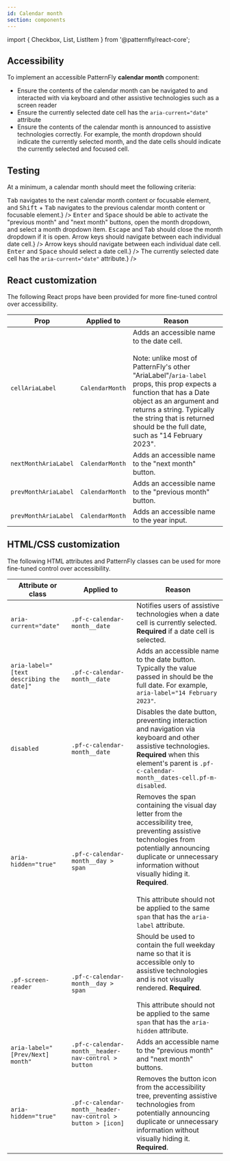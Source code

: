 ```yaml
---
id: Calendar month
section: components
---
```


import { Checkbox, List, ListItem } from '@patternfly/react-core';

## Accessibility

To implement an accessible PatternFly **calendar month** component:

- Ensure the contents of the calendar month can be navigated to and interacted with via keyboard and other assistive technologies such as a screen reader
- Ensure the currently selected date cell has the `aria-current="date"` attribute
- Ensure the contents of the calendar month is announced to assistive technologies correctly. For example, the month dropdown should indicate the currently selected month, and the date cells should indicate the currently selected and focused cell.

## Testing

At a minimum, a calendar month should meet the following criteria:

<List isPlain>
  <ListItem>
    <Checkbox id="calendarMonth-a11y-checkbox-1" label="Standard keyboard navigation can be used to navigate between the contents of a calendar month or other focusable elements." description={<span><kbd>Tab</kbd> navigates to the next calendar month content or focusable element, and <kbd>Shift</kbd> + <kbd>Tab</kbd> navigates to the previous calendar month content or focusable element.</span>} />
  </ListItem>
  <ListItem>
    <Checkbox id="calendarMonth-a11y-checkbox-2" label="Standard keyboard interaction can be used to interact with the calendar month header content." description={<span><kbd>Enter</kbd> and <kbd>Space</kbd> should be able to activate the "previous month" and "next month" buttons, open the month dropdown, and select a month dropdown item. <kbd>Escape</kbd> and <kbd>Tab</kbd> should close the month dropdown if it is open. Arrow keys should navigate between each individual date cell.</span>} />
  </ListItem>
  <ListItem>
    <Checkbox id="calendarMonth-a11y-checkbox-3" label="Standard keyboard interaction can be used to interact with the calendar month date cells." description={<span>Arrow keys should navigate between each individual date cell. <kbd>Enter</kbd> and <kbd>Space</kbd> should select a date cell.</span>} />
  </ListItem>
  <ListItem>
    <Checkbox id="calendarMonth-a11y-checkbox-4" label={<span>The currently selected date cell has the <code className="ws-code">aria-current="date"</code> attribute.</span>} />
  </ListItem>
</List>

## React customization

The following React props have been provided for more fine-tuned control over accessibility.

| Prop | Applied to | Reason | 
|---|---|---|
| `cellAriaLabel` | `CalendarMonth` | Adds an accessible name to the date cell. <br/><br/> Note: unlike most of PatternFly's other "AriaLabel"/`aria-label` props, this prop expects a function that has a Date object as an argument and returns a string. Typically the string that is returned should be the full date, such as "14 February 2023". |
| `nextMonthAriaLabel` | `CalendarMonth` | Adds an accessible name to the "next month" button. |
| `prevMonthAriaLabel` | `CalendarMonth` | Adds an accessible name to the "previous month" button. |
| `prevMonthAriaLabel` | `CalendarMonth` | Adds an accessible name to the year input. |

## HTML/CSS customization

The following HTML attributes and PatternFly classes can be used for more fine-tuned control over accessibility.

| Attribute or class | Applied to | Reason | 
|---|---|---|
| `aria-current="date"` | `.pf-c-calendar-month__date` | Notifies users of assistive technologies when a date cell is currently selected. **Required** if a date cell is selected. |
| `aria-label="[text describing the date]"` | `.pf-c-calendar-month__date` | Adds an accessible name to the date button. Typically the value passed in should be the full date. For example, `aria-label="14 February 2023"`. |
| `disabled` | `.pf-c-calendar-month__date` | Disables the date button, preventing interaction and navigation via keyboard and other assistive technologies. **Required** when this element's parent is `.pf-c-calendar-month__dates-cell.pf-m-disabled`. |
| `aria-hidden="true"` | `.pf-c-calendar-month__day > span` | Removes the span containing the visual day letter from the accessibility tree, preventing assistive technologies from potentially announcing duplicate or unnecessary information without visually hiding it. **Required**. <br/><br/> This attribute should not be applied to the same `span` that has the `aria-label` attribute. |
| `.pf-screen-reader` | `.pf-c-calendar-month__day > span` | Should be used to contain the full weekday name so that it is accessible only to assistive technologies and is not visually rendered. **Required**. <br/><br/> This attribute should not be applied to the same `span` that has the `aria-hidden` attribute. |
| `aria-label="[Prev/Next] month"` | `.pf-c-calendar-month__header-nav-control > button` | Adds an accessible name to the "previous month" and "next month" buttons. |
| `aria-hidden="true"` | `.pf-c-calendar-month__header-nav-control > button > [icon]` | Removes the button icon from the accessibility tree, preventing assistive technologies from potentially announcing duplicate or unnecessary information without visually hiding it. **Required**. |
